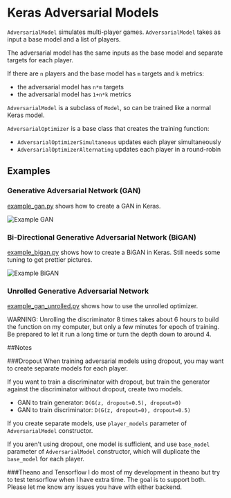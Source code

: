 # Keras Adversarial Models

`AdversarialModel` simulates multi-player games. `AdversarialModel` takes as input a base model and a list of players.

The adversarial model has the same inputs as the base model and separate targets for each player.

If there are `n` players and the base model has `m` targets and `k` metrics:
* the adversarial model has `n*m` targets
* the adversarial model has `1+n*k` metrics

`AdversarialModel` is a subclass of `Model`, so can be trained like a normal Keras model.

`AdversarialOptimizer` is a base class that creates the training function:
* `AdversarialOptimizerSimultaneous` updates each player simultaneously
* `AdversarialOptimizerAlternating` updates each player in a round-robin

## Examples

### Generative Adversarial Network (GAN)

[example_gan.py](https://github.com/bstriner/keras_adversarial/blob/master/examples/example_gan.py) shows how to
create a GAN in Keras.

![Example GAN](https://github.com/bstriner/keras_adversarial/raw/master/doc/images/gan-epoch-099.png)

### Bi-Directional Generative Adversarial Network (BiGAN)

[example_bigan.py](https://github.com/bstriner/keras_adversarial/blob/master/examples/example_bigan.py) shows how to
 create a BiGAN in Keras. Still needs some tuning to get prettier pictures.
  
![Example BiGAN](https://github.com/bstriner/keras_adversarial/raw/master/doc/images/bigan.png)

### Unrolled Generative Adversarial Network

[example_gan_unrolled.py](https://github.com/bstriner/keras_adversarial/blob/master/examples/example_gan_unrolled.py)
shows how to use the unrolled optimizer.

WARNING: Unrolling the discriminator 8 times takes about 6 hours to build the function on my computer,
but only a few minutes for epoch of training. Be prepared to let it run a long time or turn the depth down to around 4.

##Notes

###Dropout
When training adversarial models using dropout, you may want to create separate models for each player. 

If you want to train a discriminator with dropout, but train the generator against the discriminator without dropout, 
create two models.
* GAN to train generator: `D(G(z, dropout=0.5), dropout=0)`
* GAN to train discriminator: `D(G(z, dropout=0), dropout=0.5)`

If you create separate models, use `player_models` parameter of `AdversarialModel` constructor.

If you aren't using dropout, one model is sufficient, and use `base_model` parameter of `AdversarialModel` constructor,
 which will duplicate the `base_model` for each player.
 
###Theano and Tensorflow
I do most of my development in theano but try to test tensorflow when I have extra time. The goal is
to support both. Please let me know any issues you have with either backend.